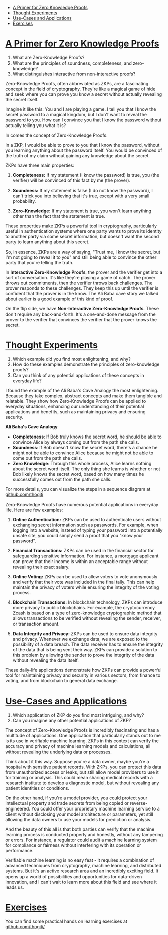 - [A Primer for Zero Knowledge Proofs](#a-primer-for-zero-knowledge-proofs)
- [Thought Experiments](#thought-experiments)
- [Use-Cases and Applications](#use-cases-and-applications)
- [Exercises](#exercises)

# [A Primer for Zero Knowledge Proofs](#a-primer-for-zero-knowledge-proofs)

1. What are Zero-Knowledge Proofs?
2. What are the principles of soundness, completeness, and zero-knowledge?
3. What distinguishes interactive from non-interactive proofs?

Zero-Knowledge Proofs, often abbreviated as ZKPs, are a fascinating concept in the field of cryptography. They're like a magical game of hide and seek where you can prove you know a secret without actually revealing the secret itself. 

Imagine it like this: You and I are playing a game. I tell you that I know the secret password to a magical kingdom, but I don't want to reveal the password to you. How can I convince you that I know the password without actually telling you what it is? 

In comes the concept of Zero-Knowledge Proofs. 

In a ZKP, I would be able to prove to you that I know the password, without you learning anything about the password itself. You would be convinced of the truth of my claim without gaining any knowledge about the secret. 

ZKPs have three main properties:

1. **Completeness:** If my statement (I know the password) is true, you (the verifier) will be convinced of this fact by me (the prover).

2. **Soundness:** If my statement is false (I do not know the password), I can't trick you into believing that it's true, except with a very small probability.

3. **Zero-Knowledge:** If my statement is true, you won't learn anything other than the fact that the statement is true. 

These properties make ZKPs a powerful tool in cryptography, particularly useful in authentication systems where one party wants to prove its identity to another party via some secret information, but doesn't want the second party to learn anything about this secret. 

So, in essence, ZKPs are a way of saying, "Trust me, I know the secret, but I'm not going to reveal it to you" and still being able to convince the other party that you're telling the truth.

In **Interactive Zero-Knowledge Proofs**, the prover and the verifier get into a sort of conversation. It's like they're playing a game of catch. The prover throws out commitments, then the verifier throws back challenges. The prover responds to these challenges. They keep this up until the verifier is confident that the prover is in the know. The Ali Baba cave story we talked about earlier is a good example of this kind of proof.

On the flip side, we have **Non-Interactive Zero-Knowledge Proofs**. These don't require any back-and-forth. It's a one-and-done message from the prover to the verifier that convinces the verifier that the prover knows the secret.


# [Thought Experiments](#a-primer-for-zero-knowledge-proofs)

1. Which example did you find most enlightening, and why?
2. How do these examples demonstrate the principles of zero-knowledge proofs?
3. Can you think of any potential applications of these concepts in everyday life?

I found the example of the Ali Baba's Cave Analogy the most enlightening. Because they take complex, abstract concepts and make them tangible and relatable. They show how Zero-Knowledge Proofs can be applied to everyday situations, enhancing our understanding of their potential applications and benefits, such as maintaining privacy and ensuring security.

**Ali Baba's Cave Analogy**

- **Completeness**: If Bob truly knows the secret word, he should be able to convince Alice by always coming out from the path she calls.
- **Soundness**: If Bob doesn't know the secret word, there's a chance he might not be able to convince Alice because he might not be able to come out from the path she calls.
- **Zero Knowledge**: Through this whole process, Alice learns nothing about the secret word itself. The only thing she learns is whether or not Bob likely knows the secret word, based on how many times he successfully comes out from the path she calls.

For more details, you can visualize the steps in a sequence diagram at [github.com/thogiti](https://github.com/thogiti/EFPSEZKFellowSummer/blob/main/Module%201%20-%20Intro%20to%20ZK/Exercises.md#sequence-diagram-for-the-ali-babas-cave-analogy)


Zero-Knowledge Proofs have numerous potential applications in everyday life. Here are few examples:

1. **Online Authentication:** ZKPs can be used to authenticate users without exchanging secret information such as passwords. For example, when logging into a website, instead of typing your password into a potentially unsafe site, you could simply send a proof that you "know your password".

2. **Financial Transactions:** ZKPs can be used in the financial sector for safeguarding sensitive information. For instance, a mortgage applicant can prove that their income is within an acceptable range without revealing their exact salary. 

3. **Online Voting:** ZKPs can be used to allow voters to vote anonymously and verify that their vote was included in the final tally. This can help maintain the privacy of voters while ensuring the integrity of the voting process. 

4. **Blockchain Transactions:** In blockchain technology, ZKPs can introduce more privacy to public blockchains. For example, the cryptocurrency Zcash is based on a type of zero-knowledge cryptographic method that allows transactions to be verified without revealing the sender, receiver, or transaction amount. 

5. **Data Integrity and Privacy:** ZKPs can be used to ensure data integrity and privacy. Whenever we exchange data, we are exposed to the possibility of a data breach. The data receiver has to ensure the integrity of the data that is being sent their way. ZKPs can provide a solution to this problem by allowing the sender to prove the integrity of the data without revealing the data itself.

These daily-life applications demonstrate how ZKPs can provide a powerful tool for maintaining privacy and security in various sectors, from finance to voting, and from blockchain to general data exchange.


# [Use-Cases and Applications](#use-cases-and-applications)

1. Which application of ZKP do you find most intriguing, and why?
2. Can you imagine any other potential applications of ZKP?

The concept of Zero-Knowledge Proofs is incredibly fascinating and has a multitude of applications. One application that particularly stands out to me is its use in verifiable machine learning. ZKPs in this context can verify the accuracy and privacy of machine learning models and calculations, all without revealing the underlying data or processes.

Think about it this way. Suppose you're a data owner, maybe you're a hospital with sensitive patient records. With ZKPs, you can protect this data from unauthorized access or leaks, but still allow model providers to use it for training or analysis. This could mean sharing medical records with a research institute to develop a diagnostic model, but without revealing any patient identities or conditions. 

On the other hand, if you're a model provider, you could protect your intellectual property and trade secrets from being copied or reverse-engineered. You could offer your proprietary machine learning service to a client without disclosing your model architecture or parameters, yet still allowing the data owners to use your models for prediction or analysis.

And the beauty of this all is that both parties can verify that the machine learning process is conducted properly and honestly, without any tampering or errors. For instance, a regulator could audit a machine learning system for compliance or fairness without interfering with its operation or performance.

Verifiable machine learning is no easy feat - it requires a combination of advanced techniques from cryptography, machine learning, and distributed systems. But it's an active research area and an incredibly exciting field. It opens up a world of possibilities and opportunities for data-driven innovation, and I can't wait to learn more about this field and see where it leads us.

# [Exercises](https://github.com/thogiti/EFPSEZKFellowSummer/blob/main/Module%201%20-%20Intro%20to%20ZK/Exercises.md)

You can find some practical hands on learning exercises at [github.com/thogiti/](https://github.com/thogiti/EFPSEZKFellowSummer/blob/main/Module%201%20-%20Intro%20to%20ZK/Exercises.md)